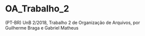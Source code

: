 # OA_Trabalho_2
(PT-BR) UnB 2/2018, Trabalho 2 de Organização de Arquivos, por Guilherme Braga e Gabriel Matheus 
